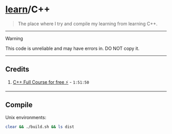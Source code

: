# [learn](https://github.com/james-beans/learn)/C++
> The place where I try and compile my learning from learning C++.

---

> [!WARNING]
> This code is unreliable and may have errors in. DO NOT copy it.

---

## Credits
1. [C++ Full Course for free ⚡](https://www.youtube.com/watch?v=-TkoO8Z07hI) - `1:51:50`

---

## Compile
Unix environments:
```bash
clear && ./build.sh && ls dist
```

